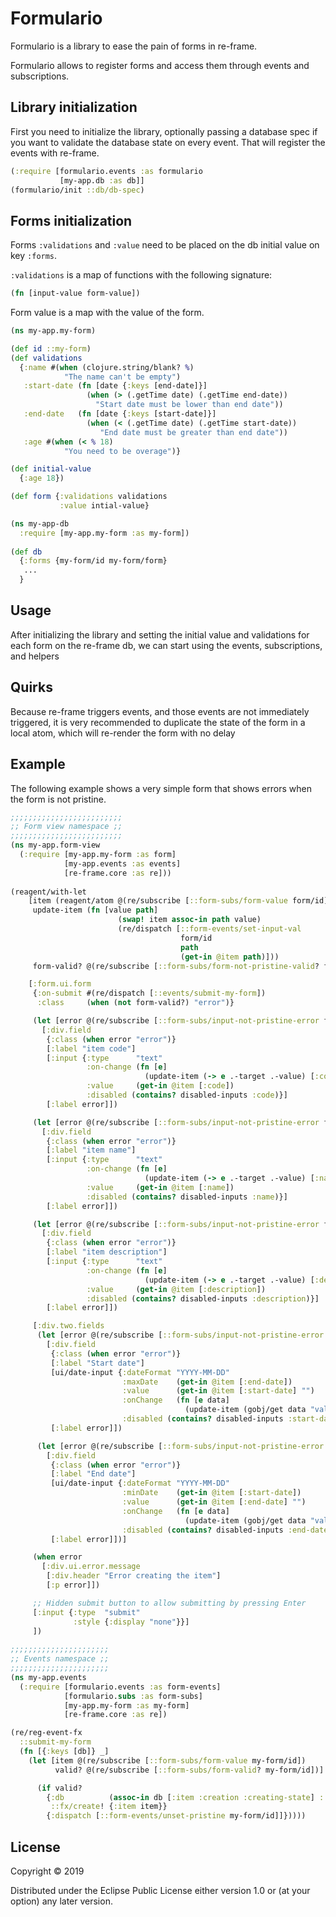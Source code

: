 # Formulario

Formulario is a library to ease the pain of forms in re-frame.

Formulario allows to register forms and access them through events and subscriptions.

## Library initialization
First you need to initialize the library, optionally passing a database spec if you want to validate
the database state on every event. That will register the events with re-frame.

``` clojure
(:require [formulario.events :as formulario
           [my-app.db :as db]]
(formulario/init ::db/db-spec)
```

## Forms initialization
Forms `:validations` and `:value` need to be placed on the db initial value on key `:forms`. 

`:validations` is a map of functions with the following signature:
```clojure
(fn [input-value form-value])
```
Form value is a map with the value of the form.

``` clojure
(ns my-app.my-form)

(def id ::my-form)
(def validations
  {:name #(when (clojure.string/blank? %)
            "The name can't be empty")
   :start-date (fn [date {:keys [end-date]}]
                 (when (> (.getTime date) (.getTime end-date))
                   "Start date must be lower than end date"))
   :end-date   (fn [date {:keys [start-date]}]
                 (when (< (.getTime date) (.getTime start-date))
                    "End date must be greater than end date"))
   :age #(when (< % 18)
            "You need to be overage")}

(def initial-value
  {:age 18})

(def form {:validations validations
           :value intial-value}

(ns my-app-db
  :require [my-app.my-form :as my-form])
  
(def db
  {:forms {my-form/id my-form/form}
   ...
  }          
```

## Usage
After initializing the library and setting the initial value and validations for each form on the
re-frame db, we can start using the events, subscriptions, and helpers

## Quirks
Because re-frame triggers events, and those events are not immediately triggered, it is very recommended
to duplicate the state of the form in a local atom, which will re-render the form with no delay

## Example
The following example shows a very simple form that shows errors when the form is not pristine.
``` clojure
;;;;;;;;;;;;;;;;;;;;;;;;;
;; Form view namespace ;;
;;;;;;;;;;;;;;;;;;;;;;;;;
(ns my-app.form-view
  (:require [my-app.my-form :as form]
            [my-app.events :as events]
            [re-frame.core :as re]))
  
(reagent/with-let
    [item (reagent/atom @(re/subscribe [::form-subs/form-value form/id]))
     update-item (fn [value path]
                        (swap! item assoc-in path value)
                        (re/dispatch [::form-events/set-input-val
                                      form/id
                                      path
                                      (get-in @item path)]))
     form-valid? @(re/subscribe [::form-subs/form-not-pristine-valid? form/id])]

    [:form.ui.form
     {:on-submit #(re/dispatch [::events/submit-my-form])
      :class     (when (not form-valid?) "error")}

     (let [error @(re/subscribe [::form-subs/input-not-pristine-error form/id [:code]])]
       [:div.field
        {:class (when error "error")}
        [:label "item code"]
        [:input {:type      "text"
                 :on-change (fn [e]
                              (update-item (-> e .-target .-value) [:code]))
                 :value     (get-in @item [:code])
                 :disabled (contains? disabled-inputs :code)}]
        [:label error]])

     (let [error @(re/subscribe [::form-subs/input-not-pristine-error form/id [:name]])]
       [:div.field
        {:class (when error "error")}
        [:label "item name"]
        [:input {:type      "text"
                 :on-change (fn [e]
                              (update-item (-> e .-target .-value) [:name]))
                 :value     (get-in @item [:name])
                 :disabled (contains? disabled-inputs :name)}]
        [:label error]])

     (let [error @(re/subscribe [::form-subs/input-not-pristine-error form/id [:description]])]
       [:div.field
        {:class (when error "error")}
        [:label "item description"]
        [:input {:type      "text"
                 :on-change (fn [e]
                              (update-item (-> e .-target .-value) [:description]))
                 :value     (get-in @item [:description])
                 :disabled (contains? disabled-inputs :description)}]
        [:label error]])

     [:div.two.fields
      (let [error @(re/subscribe [::form-subs/input-not-pristine-error form/id [:start-date]])]
        [:div.field
         {:class (when error "error")}
         [:label "Start date"]
         [ui/date-input {:dateFormat "YYYY-MM-DD"
                         :maxDate    (get-in @item [:end-date])
                         :value      (get-in @item [:start-date] "")
                         :onChange   (fn [e data]
                                       (update-item (gobj/get data "value") [:start-date]))
                         :disabled (contains? disabled-inputs :start-date)}]
         [:label error]])

      (let [error @(re/subscribe [::form-subs/input-not-pristine-error form/id [:end-date]])]
        [:div.field
         {:class (when error "error")}
         [:label "End date"]
         [ui/date-input {:dateFormat "YYYY-MM-DD"
                         :minDate    (get-in @item [:start-date])
                         :value      (get-in @item [:end-date] "")
                         :onChange   (fn [e data]
                                       (update-item (gobj/get data "value") [:end-date]))
                         :disabled (contains? disabled-inputs :end-date)}]
         [:label error]])]

     (when error
       [:div.ui.error.message
        [:div.header "Error creating the item"]
        [:p error]])

     ;; Hidden submit button to allow submitting by pressing Enter
     [:input {:type  "submit"
              :style {:display "none"}}]
     ])
     
;;;;;;;;;;;;;;;;;;;;;;
;; Events namespace ;;
;;;;;;;;;;;;;;;;;;;;;;
(ns my-app.events
  (:require [formulario.events :as form-events]
            [formulario.subs :as form-subs]
            [my-app.my-form :as my-form]
            [re-frame.core :as re])

(re/reg-event-fx
  ::submit-my-form
  (fn [{:keys [db]} _]
    (let [item @(re/subscribe [::form-subs/form-value my-form/id])
          valid? @(re/subscribe [::form-subs/form-valid? my-form/id])]

      (if valid?
        {:db          (assoc-in db [:item :creation :creating-state] ::state/sending-request)
         ::fx/create! {:item item}}
        {:dispatch [::form-events/unset-pristine my-form/id]]}))))
```

## License

Copyright © 2019

Distributed under the Eclipse Public License either version 1.0 or (at
your option) any later version.
